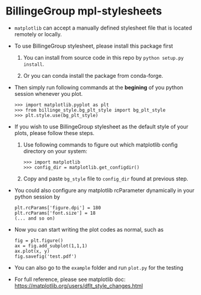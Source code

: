 # BillingeGroup mpl-stylesheets

* `matplotlib` can accept a manually defined stylesheet file that is located remotely or
  locally.

* To use BillingeGroup stylesheet, please install this package first

  1. You can install from source code in this repo by `python setup.py install`.
  
  2. Or you can conda install the package from conda-forge.

* Then simply run following commands at the
   **begining** of you python session whenever you plot.

  ```
  >>> import matplotlib.pyplot as plt
  >>> from billinge_style.bg_plt_style import bg_plt_style
  >>> plt.style.use(bg_plt_style)
  ```


* If you wish to use BillingeGroup stylesheet as the default style of
  your plots, please follow these steps.

  1. Use following commands to figure out which matplotlib config directory
    on your system:

      ```
      >>> import matplotlib
      >>> config_dir = matplotlib.get_configdir()
      ```

  1. Copy and paste `bg_style` file to `config_dir` found at previous
     step.


* You could also configure any matplotlib rcParameter dynamically in your python session by

    ```
    plt.rcParams['figure.dpi'] = 180
    plt.rcParams['font.size'] = 18
    (... and so on)
    ```
* Now you can start writing the plot codes as normal, such as

    ```
    fig = plt.figure()
    ax = fig.add_subplot(1,1,1)
    ax.plot(x, y)
    fig.savefig('test.pdf')
    ```

* You can also go to the `example` folder and run `plot.py` for the testing

* For full reference, please see matplotlib doc:
  https://matplotlib.org/users/dflt_style_changes.html
